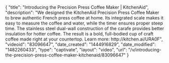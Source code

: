 {
    "title": "Introducing the Precision Press Coffee Maker | KitchenAid",
    "description": "We designed the KitchenAid Precision Press Coffee Maker to brew authentic French press coffee at home. Its integrated scale makes it easy to measure the coffee and water, while the timer ensures proper steep time. The stainless steel dual-wall construction of the carafe provides better insulation for hotter coffee. The result is a bold, full-bodied cup of craft coffee made right at your countertop. Learn more: http:\/\/kitchen.ai\/URA0F",
    "videoid": "83096647",
    "date_created": "1444916829",
    "date_modified": "1482260433",
    "type": "captivate",
    "layout": "video",
    "url": "\/v\/introducing-the-precision-press-coffee-maker-kitchenaid\/83096647"
}